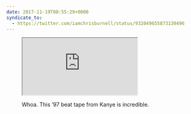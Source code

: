```yaml
---
date: 2017-11-19T00:55:29+0000
syndicate_to:
  - https://twitter.com/iamchrisburnell/status/932049655873130496
---
```


<figure>
    <iframe src="https://www.youtube.com/embed/myrXQebr488" title="KanYe West 1997 Beat Tape (All 8 tracks)" allowfullscreen loading="lazy"></iframe>
    <figcaption>
        <p>Whoa. This ’97 beat tape from Kanye is incredible.</p>
    </figcaption>
</figure>
